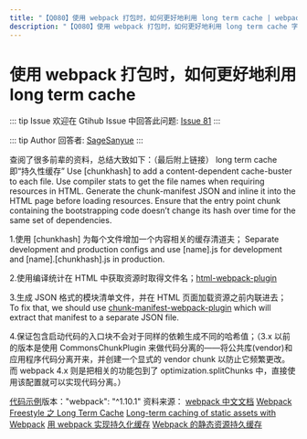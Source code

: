 ```yaml
---
title: "【Q080】使用 webpack 打包时，如何更好地利用 long term cache | webpack高频面试题"
description: "【Q080】使用 webpack 打包时，如何更好地利用 long term cache 字节跳动面试题、阿里腾讯面试题、美团小米面试题。"
---
```


# 使用 webpack 打包时，如何更好地利用 long term cache

::: tip Issue
欢迎在 Gtihub Issue 中回答此问题: [Issue 81](https://github.com/shfshanyue/Daily-Question/issues/81)
:::

::: tip Author
回答者: [SageSanyue](https://github.com/SageSanyue)
:::

查阅了很多前辈的资料，总结大致如下：（最后附上链接）
long term cache 即“持久性缓存”
Use [chunkhash] to add a content-dependent cache-buster to each file.
Use compiler stats to get the file names when requiring resources in HTML.
Generate the chunk-manifest JSON and inline it into the HTML page before loading resources.
Ensure that the entry point chunk containing the bootstrapping code doesn’t change its hash over time for the same set of dependencies.

1.使用 [chunkhash] 为每个文件增加一个内容相关的缓存清道夫；
Separate development and production configs and use [name].js for development and [name].[chunkhash].js in production.

2.使用编译统计在 HTML 中获取资源时取得文件名；[html-webpack-plugin](https://github.com/jantimon/html-webpack-plugin)

3.生成 JSON 格式的模块清单文件，并在 HTML 页面加载资源之前内联进去；
To fix that, we should use [chunk-manifest-webpack-plugin](https://github.com/diurnalist/chunk-manifest-webpack-plugin) which will extract that manifest to a separate JSON file.

4.保证包含启动代码的入口块不会对于同样的依赖生成不同的哈希值；（3.x 以前的版本是使用 CommonsChunkPlugin 来做代码分离的——将公共库(vendor)和应用程序代码分离开来，并创建一个显式的 vendor chunk 以防止它频繁更改。而 webpack 4.x 则是把相关的功能包到了 optimization.splitChunks 中，直接使用该配置就可以实现代码分离。）

[代码示例](https://github.com/okonet/webpack-long-term-cache-demo)版本："webpack": "^1.10.1"
资料来源：
[webpack 中文文档](https://www.webpackjs.com/guides/caching/)
[Webpack Freestyle 之 Long Term Cache](https://zhuanlan.zhihu.com/p/27710902)
[Long-term caching of static assets with Webpack](https://codeburst.io/long-term-caching-of-static-assets-with-webpack-1ecb139adb95#.9ro7cpngr)
[用 webpack 实现持久化缓存](https://sebastianblade.com/using-webpack-to-achieve-long-term-cache/#webpack)
[Webpack 的静态资源持久缓存](https://zcfy.cc/article/long-term-caching-of-static-assets-with-webpack-1204.html)
